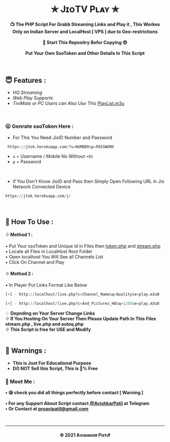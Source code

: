 <h1 align='center'>✯ JɪᴏTV Pʟᴀʏ ✯</h1>

<!-- DO NOT EDIT FILE AND ADD YOU NAME HERE AND PUBLISH -->
<!-- © 2021 AvishkarPatil -->

<h4 align='center'>📺 The PHP Script For Grabb Streaming Links and Play it , This Workes Only on Indian Server and LocalHost [ VPS ] due to Geo-restrictions<br><br>🌟 Start This Repositry Befor Copying 😎<br><br>Put Your Own SsoToken and Other Details In This Script</h4>
<br>


<h2>😇 Features :</h2>

- *HQ Streaming* <br>
- *Web Play Supports*
- *TiviMate or PC Users can Also Use This* [PlayList.m3u](https://github.com/avipatilpro/JioTV/blob/main/playlist.m3u) <br>

 <br>

<h3>😛 Genrate ssoToken Here :</h3>

- For This You Need JioID Number and Password
```py
 https://jtok.herokuapp.com/?u=NUMBER&p=PASSWORD
```
- `u` = Username / Mobile No Without `+91`
- `p` = Password

<br>

- If You Don't Know JioID and Pass then Simply Open Following URL in Jio Network Connected Device
```py
https://jtok.herokuapp.com/j/
```


<br>
<h2>🍁 How To Use : </h2>

#### ♢ Method 1 :

• Put Your ssoToken and Unique id in Files then [token.php](https://github.com/avipatilpro/JioTV/blob/main/token.php) and [stream.php](https://github.com/avipatilpro/JioTV/blob/main/playlist.m3u) <br>
• Locate all Files in LocalHost Root Folder <br>
• Open localhost You Will See all Channels List <br>
• Click On Channel and Play <br>

#### ♢ Method 2 :

• In Player Put Links Format Like Below

  ```py
  [+] - http://localhost/live.php?c=Channel_Name&q=Quality&e=play.m3u8
  
  [+] - http://localhost/live.php?c=And_Pictures_HD&q=1200&e=play.m3u8
  
  ```

   ♢ <b>Depnding on Your Server Change Links<br>
   ♢ <b>If You Hosting On Your Server Then Please Update Path In This Files stream.php , live.php and autoq.php <br>
   ♢ This Script is free for USE and Modify</b><br><br>

<h2>🚸 Warnings :</h2>

- This is Just For Educational Purpose
- DO NOT Sell this Script, This is 💯% Free

<h3>🤗 Meet Me : </h3>


• 😪 check you did all things perfectly before contact [ Warning ] <br><br>
• For any Support About Script contact [@AvishkarPatil](https://telegram.me/AvishkarPatil)  at Telegram <br>
• Or Contact at [proavipatil@gmail.com](mailto:proavipatil@gmail.com)

<br>


---
<h4 align='center'>© 2021 Aνιѕнкαя Pαтιℓ</h4>

<!-- DO NOT REMOVE THIS CREDIT 🤬 🤬 -->


